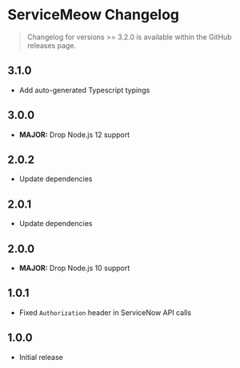 # ServiceMeow Changelog

> Changelog for versions >= 3.2.0 is available within the GitHub releases page.

## 3.1.0

- Add auto-generated Typescript typings

## 3.0.0

- **MAJOR:** Drop Node.js 12 support

## 2.0.2

- Update dependencies

## 2.0.1

- Update dependencies

## 2.0.0

- **MAJOR:** Drop Node.js 10 support

## 1.0.1

- Fixed `Authorization` header in ServiceNow API calls

## 1.0.0

- Initial release
